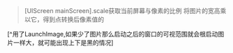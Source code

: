 >[UIScreen mainScreen].scale获取当前屏幕与像素的比例 将图片的宽高乘以它，得到点转换后像素值的

[^用了LaunchImage,如果少了图片那么启动之后的窗口的可视范围就会根启动图片一样大，就可能出现上下是黑的情况]